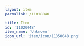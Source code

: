 ```yaml
---
layout: item
permalink: /11020048

title: Item
id: '11020048'
item_name: 'Unknown'
icon_url: 'item/icon/11050048.png'
---
```


